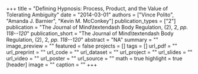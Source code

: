 +++
title = "Defining Hypnosis: Process, Product, and the Value of Tolerating Ambiguity"
date = "2014-03-01"
authors = ["Vince Polito", "Amanda J. Barnier", "Kevin M. McConkey"]
publication_types = ["2"]
publication = "The Journal of Mind\textendash Body Regulation, (2), 2, _pp. 118--120_"
publication_short = "The Journal of Mind\textendash Body Regulation, (2), 2, _pp. 118--120_"
abstract = "NA"
summary = ""
image_preview = ""
featured = false
projects = []
tags = []
url_pdf = ""
url_preprint = ""
url_code = ""
url_dataset = ""
url_project = ""
url_slides = ""
url_video = ""
url_poster = ""
url_source = ""
math = true
highlight = true
[header]
image = ""
caption = ""
+++
